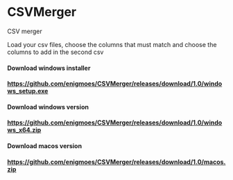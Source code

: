# CSVMerger
CSV merger

Load your csv files, choose the columns that must match and choose the columns to add in the second csv

#### Download windows installer
#### https://github.com/enigmoes/CSVMerger/releases/download/1.0/windows_setup.exe
#### Download windows version
#### https://github.com/enigmoes/CSVMerger/releases/download/1.0/windows_x64.zip
#### Download macos version
#### https://github.com/enigmoes/CSVMerger/releases/download/1.0/macos.zip
